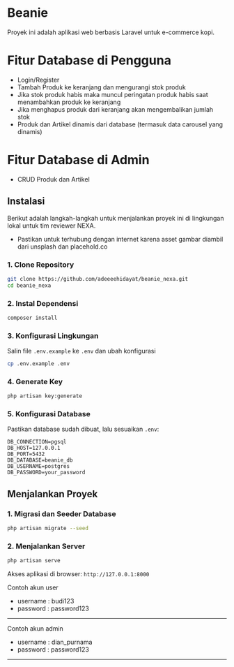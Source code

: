 # Beanie 

Proyek ini adalah aplikasi web berbasis Laravel untuk e-commerce kopi.
# Fitur Database di Pengguna
- Login/Register
- Tambah Produk ke keranjang dan mengurangi stok produk
- Jika stok produk habis maka muncul peringatan produk habis saat menambahkan produk ke keranjang
- Jika menghapus produk dari keranjang akan mengembalikan jumlah stok
- Produk dan Artikel dinamis dari database (termasuk data carousel yang dinamis)
# Fitur Database di Admin
- CRUD Produk dan Artikel

## Instalasi
Berikut adalah langkah-langkah untuk menjalankan proyek ini di lingkungan lokal untuk tim reviewer NEXA.
- Pastikan untuk terhubung dengan internet karena asset gambar diambil dari unsplash dan placehold.co
### 1. Clone Repository
```sh
git clone https://github.com/adeeeehidayat/beanie_nexa.git
cd beanie_nexa
```

### 2. Instal Dependensi
```sh
composer install
```

### 3. Konfigurasi Lingkungan
Salin file `.env.example` ke `.env` dan ubah konfigurasi
```sh
cp .env.example .env
```

### 4. Generate Key
```sh
php artisan key:generate
```

### 5. Konfigurasi Database
Pastikan database sudah dibuat, lalu sesuaikan `.env`:
```
DB_CONNECTION=pgsql
DB_HOST=127.0.0.1
DB_PORT=5432
DB_DATABASE=beanie_db
DB_USERNAME=postgres
DB_PASSWORD=your_password
```

## Menjalankan Proyek
### 1. Migrasi dan Seeder Database
```sh
php artisan migrate --seed
```

### 2. Menjalankan Server
```sh
php artisan serve
```
Akses aplikasi di browser: `http://127.0.0.1:8000`

Contoh akun user
- username : budi123
- password : password123
---
Contoh akun admin
- username : dian_purnama
- password : password123
---